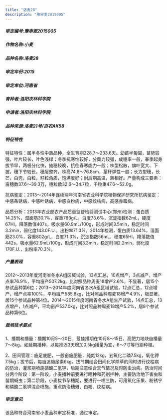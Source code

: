 ```yaml
---
title: "洛麦28"
description: "豫审麦2015005"
---
```

##### 审定编号:豫审麦2015005

##### 作物名称:小麦

##### 品种名称:洛麦28

##### 审定年份:2015

##### 审定单位:河南省

##### 育种者:洛阳农林科学院

##### 申请者:洛阳农林科学院

##### 品种来源:洛麦21号/百农AK58

##### 特征特性
特征特性：属半冬性中熟品种，全生育期228.7～233.6天。幼苗半匍匐，苗势较强，叶片较长，叶色浅绿；冬季抗寒性较好，分蘖力较强，成穗率一般，春季起身拔节早，两极分化快，抽穗较晚，抗倒春寒能力一般；株型松散，旗叶宽大、下披，穗下节较长，穗层整齐，株高74.8～76.8cm，茎秆弹性一般；长方型穗，长芒，白壳，白粒，籽粒角质，饱满度好；耐后期高温，熟相好。产量构成三要素：亩穗数37.6～39.3万，穗粒数32.6～34.7粒，千粒重47.6～52.0g。
抗病鉴定：2013～2014年连续两年河南省农业科学院植物保护研究所抗病鉴定：中感条锈病，中感叶锈病，中感白粉病，中感纹枯病，高感赤霉病。
品质分析：2013年农业部农产品质量监督检验测试中心(郑州)检测：蛋白质14.25%，湿面筋30.1%，容重783g/L，白度73.6%，沉淀指数62mL，硬度67HI，降落数值407s，吸水量60.9mL/100g，形成时间3.5min，稳定时间3.2min，弱化度143.0F.U.，出粉率71.3%。2014年检测，蛋白质13.64%，湿面筋23.0%，容重802g/L，白度71.3%，沉淀指数56mL，硬度65HI，降落数值442s，吸水量62.9mL/100g，形成时间3.3min，稳定时间2.2min，弱化度170F.U.，出粉率70.3%。


##### 产量表现
2012～2013年度河南省冬水A组区域试验，13点汇总，10点增产，3点减产，增产点率76.9%，平均亩产507.2kg，比对照品种周麦18增产2.6%，不显著，居15个参试品种第6位；2013～2014年度河南省冬水A组区域试验，12点汇总，12点增产，增产点率100%，平均亩产585.8kg，比对照品种周麦18增产4.9%，极显著，居15个参试品种第4位。2014～2015年度河南省冬水A组生产试验，14点汇总，13点增产，1点减产，平均亩产537.0kg，比对照品种周麦18增产5.2%，居8个参试品种第6位。

##### 栽培技术要点
1、播期和播量：播期10月5～20日，最佳播期在10月8～15日，高肥力地块亩播量7～8kg，如延期播种，以每推迟3天增加0.5kg播量为宜，6～7寸等行距种植。
2、田间管理：施足底肥，一般亩施肥量，纯氮12kg，五氧化二磷7.5kg，氧化钾7.5kg；拔节后，每亩追施尿素6kg。拔节期结合田间化学除草的同时进行纹枯病的防治，灌浆期喷施磷酸二氢钾，后期注意结合天气情况及时防虫治病。防治时间分两个阶段：第一阶段，小麦播种前要进行晒种和药剂拌种，主要防治地下害虫和苗期蚜虫；第二阶段，小麦拔节孕穗期，要进行一喷三防，可用氧化乐果、粉锈宁和磷酸二氢钾混合喷施，重点防治穗蚜、白粉、纹枯病。


##### 审定意见
该品种符合河南省小麦品种审定标准，通过审定。
